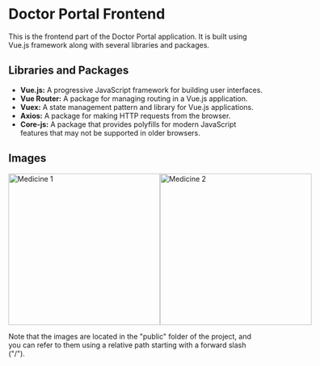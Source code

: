 <h1>Doctor Portal Frontend</h1>
<p>This is the frontend part of the Doctor Portal application. It is built using Vue.js framework along with several libraries and packages.</p>
<h2>Libraries and Packages</h2>
<ul>
  <li><strong>Vue.js:</strong> A progressive JavaScript framework for building user interfaces.</li>
  <li><strong>Vue Router:</strong> A package for managing routing in a Vue.js application.</li>
  <li><strong>Vuex:</strong> A state management pattern and library for Vue.js applications.</li>
  <li><strong>Axios:</strong> A package for making HTTP requests from the browser.</li>
  <li><strong>Core-js:</strong> A package that provides polyfills for modern JavaScript features that may not be supported in older browsers.</li>
</ul>
<h2>Images</h2>
<div style="display: flex;">
  <img src="/medicine1.png" alt="Medicine 1" width="300px">
  <img src="/medicine2.png" alt="Medicine 2" width="300px">
</div>
<p>Note that the images are located in the "public" folder of the project, and you can refer to them using a relative path starting with a forward slash ("/").</p>